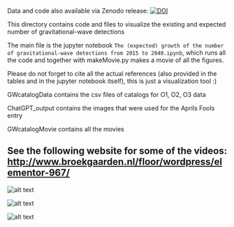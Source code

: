 
Data and code also available via Zenodo release: [![DOI](https://zenodo.org/badge/622579294.svg)](https://zenodo.org/badge/latestdoi/622579294) 

This directory contains code and files to visualize the existing and expected number of gravitational-wave detections

The main file is the jupyter notebook 
`The (expected) growth of the number of gravitational-wave detections from 2015 to 2040.ipynb`, which runs all the code and together with makeMovie.py makes a movie of all the figures. 

Please do not forget to cite all the actual references (also provided in the tables and in the jupyter notebook itself), this is just a visualization tool :)

GWcatalogData contains the csv files of catalogs for O1, O2, O3 data 

ChatGPT_output contains the images that were used for the Aprils Fools entry 

GWcatalogMovie contains all the movies 


## See the following website for some of the videos: http://www.broekgaarden.nl/floor/wordpress/elementor-967/ 





![alt text](https://github.com/FloorBroekgaarden/GW_visualization_detection_number/blob/main/Table1.png?raw=true)

![alt text](https://github.com/FloorBroekgaarden/GW_visualization_detection_number/blob/main/Table3.png?raw=true)

![alt text](https://github.com/FloorBroekgaarden/GW_visualization_detection_number/blob/main/GWcatalogSize.png?raw=true)


